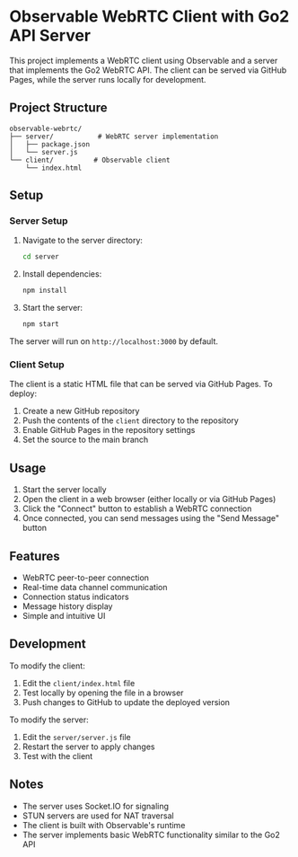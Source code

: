 # Observable WebRTC Client with Go2 API Server

This project implements a WebRTC client using Observable and a server that implements the Go2 WebRTC API. The client can be served via GitHub Pages, while the server runs locally for development.

## Project Structure

```
observable-webrtc/
├── server/           # WebRTC server implementation
│   ├── package.json
│   └── server.js
└── client/          # Observable client
    └── index.html
```

## Setup

### Server Setup

1. Navigate to the server directory:
   ```bash
   cd server
   ```

2. Install dependencies:
   ```bash
   npm install
   ```

3. Start the server:
   ```bash
   npm start
   ```

The server will run on `http://localhost:3000` by default.

### Client Setup

The client is a static HTML file that can be served via GitHub Pages. To deploy:

1. Create a new GitHub repository
2. Push the contents of the `client` directory to the repository
3. Enable GitHub Pages in the repository settings
4. Set the source to the main branch

## Usage

1. Start the server locally
2. Open the client in a web browser (either locally or via GitHub Pages)
3. Click the "Connect" button to establish a WebRTC connection
4. Once connected, you can send messages using the "Send Message" button

## Features

- WebRTC peer-to-peer connection
- Real-time data channel communication
- Connection status indicators
- Message history display
- Simple and intuitive UI

## Development

To modify the client:
1. Edit the `client/index.html` file
2. Test locally by opening the file in a browser
3. Push changes to GitHub to update the deployed version

To modify the server:
1. Edit the `server/server.js` file
2. Restart the server to apply changes
3. Test with the client

## Notes

- The server uses Socket.IO for signaling
- STUN servers are used for NAT traversal
- The client is built with Observable's runtime
- The server implements basic WebRTC functionality similar to the Go2 API 